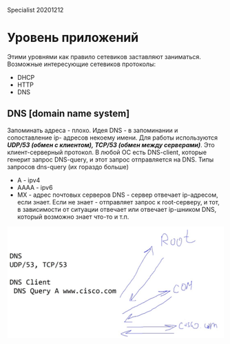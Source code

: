 Specialist 20201212
# Уровень приложений
Этими уровнями как правило сетевиков заставляют заниматься.
Возможные интересующие сетевиков протоколы:
   * DHCP
   * HTTP
   * DNS

## DNS [domain name system]
Запоминать адреса - плохо. Идея DNS - в запоминании и сопоставление ip- адресов некоему имени. 
Для работы используются ___UDP/53 (обмен с клиентом), TCP/53 (обмен между серверами)___. Это клиент-серверный протокол. В любой ОС есть DNS-client, которые генерит запрос DNS-query, и этот запрос отправляется на DNS. Типы запросов dns-query (их гораздо больше)
   * A - ipv4
   * AAAA - ipv6
   * MX - адрес почтовых серверов
DNS - сервер отвечает ip-адресом, если знает. Если не знает - отправляет запрос к root-серверу, и тот, в зависимости от ситуации отвечает или отвечает ip-шником DNS, который возможно знает что-то и т.п.

![](./pictures/1.jpg)



